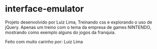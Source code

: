 # interface-emulator

  Projeto desenvolvido por Luiz Lima, Treinando css e explorando o uso de jQuery.
Apenas um treino com o tema da empresa de games NINTENDO, mostrando como exemplo alguns do jogos
da franquia.

Feito com muito carinho por: Luiz Lima